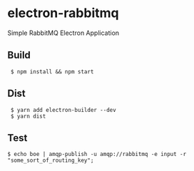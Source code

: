 # electron-rabbitmq
Simple RabbitMQ Electron Application

## Build

```
 $ npm install && npm start
```

## Dist

```
 $ yarn add electron-builder --dev
 $ yarn dist
```

## Test

```
$ echo boe | amqp-publish -u amqp://rabbitmq -e input -r "some_sort_of_routing_key";
```
